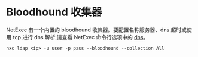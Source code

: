 # Bloodhound 收集器

NetExec 有一个内置的 bloodhound 收集器。要配置名称服务器、dns 超时或使用 tcp 进行 dns 解析,请查看 NetExec 命令行选项中的 [dns](../getting-started/dns-options.md)。

```
nxc ldap <ip> -u user -p pass --bloodhound --collection All
```
